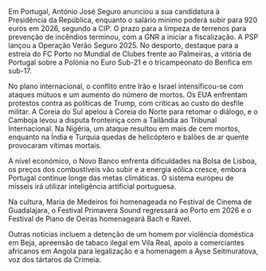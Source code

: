 Em Portugal, António José Seguro anunciou a sua candidatura à Presidência da República, enquanto o salário mínimo poderá subir para 920 euros em 2026, segundo a CIP. O prazo para a limpeza de terrenos para prevenção de incêndios terminou, com a GNR a iniciar a fiscalização. A PSP lançou a Operação Verão Seguro 2025. No desporto, destaque para a estreia do FC Porto no Mundial de Clubes frente ao Palmeiras, a vitória de Portugal sobre a Polónia no Euro Sub-21 e o tricampeonato do Benfica em sub-17.

No plano internacional, o conflito entre Irão e Israel intensificou-se com ataques mútuos e um aumento do número de mortos. Os EUA enfrentam protestos contra as políticas de Trump, com críticas ao custo do desfile militar. A Coreia do Sul apelou à Coreia do Norte para retomar o diálogo, e o Camboja levou a disputa fronteiriça com a Tailândia ao Tribunal Internacional. Na Nigéria, um ataque resultou em mais de cem mortos, enquanto na Índia e Turquia quedas de helicóptero e balões de ar quente provocaram vítimas mortais.

A nível económico, o Novo Banco enfrenta dificuldades na Bolsa de Lisboa, os preços dos combustíveis vão subir e a energia eólica cresce, embora Portugal continue longe das metas climáticas. O sistema europeu de mísseis irá utilizar inteligência artificial portuguesa.

Na cultura, Maria de Medeiros foi homenageada no Festival de Cinema de Guadalajara, o Festival Primavera Sound regressará ao Porto em 2026 e o Festival de Piano de Oeiras homenageará Bach e Ravel.

Outras notícias incluem a detenção de um homem por violência doméstica em Beja, apreensão de tabaco ilegal em Vila Real, apoio a comerciantes africanos em Angola para legalização e a homenagem a Ayse Seitmuratova, voz dos tártaros da Crimeia.
